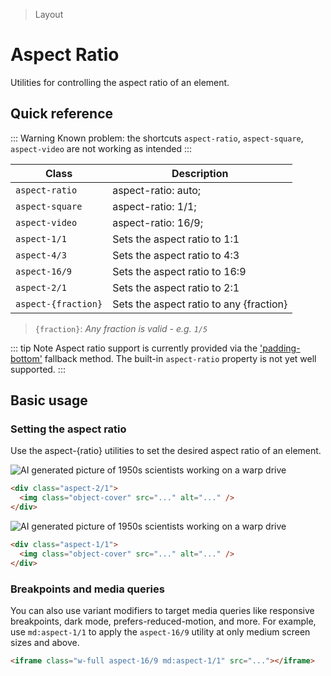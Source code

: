 > Layout

# Aspect Ratio

Utilities for controlling the aspect ratio of an element.

## Quick reference

::: Warning
  Known problem: the shortcuts `aspect-ratio`, `aspect-square`, `aspect-video` are not working as intended
:::

| Class               | Description                             |
| ------------------- | --------------------------------------- |
| `aspect-ratio`      | aspect-ratio: auto;                     |
| `aspect-square`     | aspect-ratio: 1/1;                      |
| `aspect-video`      | aspect-ratio: 16/9;                     |
| `aspect-1/1`        | Sets the aspect ratio to 1:1            |
| `aspect-4/3`        | Sets the aspect ratio to 4:3            |
| `aspect-16/9`       | Sets the aspect ratio to 16:9           |
| `aspect-2/1`        | Sets the aspect ratio to 2:1            |
| `aspect-{fraction}` | Sets the aspect ratio to any {fraction} |

> `{fraction}`: _Any fraction is valid - e.g. `1/5`_


::: tip Note
Aspect ratio support is currently provided via the ['padding-bottom'](https://css-tricks.com/aspect-ratio-boxes/) fallback method. The built-in `aspect-ratio` property is not yet well supported.
:::

## Basic usage

### Setting the aspect ratio

Use the aspect-{ratio} utilities to set the desired aspect ratio of an element.

<width-controller>
  <container>
    <div class="flex justify-center aspect-2/1 rounded-4 overflow-hidden">
      <img src="/50s-scientists.jpg" class="object-cover" alt="AI generated picture of 1950s scientists working on a warp drive" />
    </div>
  </container>
</width-controller>

```html
<div class="aspect-2/1">
  <img class="object-cover" src="..." alt="..." />
</div>
```

<width-controller>
  <container>
    <div class="flex justify-center aspect-1/1 rounded-4">
      <img src="/50s-scientists.jpg" class="object-cover" alt="AI generated picture of 1950s scientists working on a warp drive" />
    </div>
  </container>
</width-controller>

```html
<div class="aspect-1/1">
  <img class="object-cover" src="..." alt="..." />
</div>
```

### Breakpoints and media queries

You can also use variant modifiers to target media queries like responsive breakpoints, dark mode, prefers-reduced-motion, and more. For example, use `md:aspect-1/1` to apply the `aspect-16/9` utility at only medium screen sizes and above.

```html
<iframe class="w-full aspect-16/9 md:aspect-1/1" src="..."></iframe>
```
